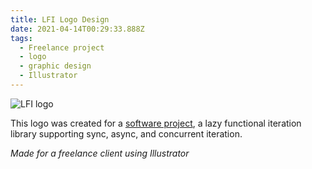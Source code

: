 ```yaml
---
title: LFI Logo Design
date: 2021-04-14T00:29:33.888Z
tags:
  - Freelance project
  - logo
  - graphic design
  - Illustrator
---
```

![LFI logo](/assets/lfi-logo-updated.svg "LFI logo")

This logo was created for a [software project](https://github.com/TomerAberbach/lfi), a lazy functional iteration library supporting sync, async, and concurrent iteration.

*Made for a freelance client using Illustrator*